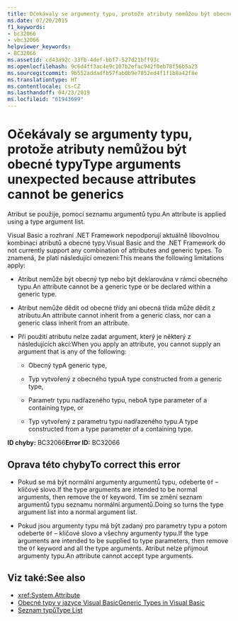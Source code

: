 ```yaml
---
title: Očekávaly se argumenty typu, protože atributy nemůžou být obecné typy
ms.date: 07/20/2015
f1_keywords:
- bc32066
- vbc32066
helpviewer_keywords:
- BC32066
ms.assetid: cd43a92c-33fb-4def-bbf7-527d21bff93c
ms.openlocfilehash: 9c6d4ff3ac4e9c107b2efac942f0eb78f56b5a23
ms.sourcegitcommit: 9b552addadfb57fab0b9e7852ed4f1f1b8a42f8e
ms.translationtype: HT
ms.contentlocale: cs-CZ
ms.lasthandoff: 04/23/2019
ms.locfileid: "61943699"
---
```

# <a name="type-arguments-unexpected-because-attributes-cannot-be-generics"></a><span data-ttu-id="d7a99-102">Očekávaly se argumenty typu, protože atributy nemůžou být obecné typy</span><span class="sxs-lookup"><span data-stu-id="d7a99-102">Type arguments unexpected because attributes cannot be generics</span></span>

<span data-ttu-id="d7a99-103">Atribut se použije, pomocí seznamu argumentů typu.</span><span class="sxs-lookup"><span data-stu-id="d7a99-103">An attribute is applied using a type argument list.</span></span>

<span data-ttu-id="d7a99-104">Visual Basic a rozhraní .NET Framework nepodporují aktuálně libovolnou kombinaci atributů a obecné typy.</span><span class="sxs-lookup"><span data-stu-id="d7a99-104">Visual Basic and the .NET Framework do not currently support any combination of attributes and generic types.</span></span> <span data-ttu-id="d7a99-105">To znamená, že platí následující omezení:</span><span class="sxs-lookup"><span data-stu-id="d7a99-105">This means the following limitations apply:</span></span>

- <span data-ttu-id="d7a99-106">Atribut nemůže být obecný typ nebo být deklarována v rámci obecného typu.</span><span class="sxs-lookup"><span data-stu-id="d7a99-106">An attribute cannot be a generic type or be declared within a generic type.</span></span>

- <span data-ttu-id="d7a99-107">Atribut nemůže dědit od obecné třídy ani obecná třída může dědit z atributu.</span><span class="sxs-lookup"><span data-stu-id="d7a99-107">An attribute cannot inherit from a generic class, nor can a generic class inherit from an attribute.</span></span>

- <span data-ttu-id="d7a99-108">Při použití atributu nelze zadat argument, který je některý z následujících akcí:</span><span class="sxs-lookup"><span data-stu-id="d7a99-108">When you apply an attribute, you cannot supply an argument that is any of the following:</span></span>

  - <span data-ttu-id="d7a99-109">Obecný typ</span><span class="sxs-lookup"><span data-stu-id="d7a99-109">A generic type,</span></span>

  - <span data-ttu-id="d7a99-110">Typ vytvořený z obecného typu</span><span class="sxs-lookup"><span data-stu-id="d7a99-110">A type constructed from a generic type,</span></span>

  - <span data-ttu-id="d7a99-111">Parametr typu nadřazeného typu, nebo</span><span class="sxs-lookup"><span data-stu-id="d7a99-111">A type parameter of a containing type, or</span></span>

  - <span data-ttu-id="d7a99-112">Typ vytvořený z parametru typu nadřazeného typu.</span><span class="sxs-lookup"><span data-stu-id="d7a99-112">A type constructed from a type parameter of a containing type.</span></span>

<span data-ttu-id="d7a99-113">**ID chyby:** BC32066</span><span class="sxs-lookup"><span data-stu-id="d7a99-113">**Error ID:** BC32066</span></span>

## <a name="to-correct-this-error"></a><span data-ttu-id="d7a99-114">Oprava této chyby</span><span class="sxs-lookup"><span data-stu-id="d7a99-114">To correct this error</span></span>

- <span data-ttu-id="d7a99-115">Pokud se má být normální argumenty argumentů typu, odeberte `Of` – klíčové slovo.</span><span class="sxs-lookup"><span data-stu-id="d7a99-115">If the type arguments are intended to be normal arguments, then remove the `Of` keyword.</span></span> <span data-ttu-id="d7a99-116">Tím se změní seznam argumentů typu seznamu normální argumentů.</span><span class="sxs-lookup"><span data-stu-id="d7a99-116">Doing so turns the type argument list into a normal argument list.</span></span>

- <span data-ttu-id="d7a99-117">Pokud jsou argumenty typu má být zadaný pro parametry typu a potom odeberte `Of` – klíčové slovo a všechny argumenty typu.</span><span class="sxs-lookup"><span data-stu-id="d7a99-117">If the type arguments are intended to be supplied to type parameters, then remove the `Of` keyword and all the type arguments.</span></span> <span data-ttu-id="d7a99-118">Atribut nelze přijmout argumenty typu.</span><span class="sxs-lookup"><span data-stu-id="d7a99-118">An attribute cannot accept type arguments.</span></span>

## <a name="see-also"></a><span data-ttu-id="d7a99-119">Viz také:</span><span class="sxs-lookup"><span data-stu-id="d7a99-119">See also</span></span>

- <xref:System.Attribute>
- [<span data-ttu-id="d7a99-120">Obecné typy v jazyce Visual Basic</span><span class="sxs-lookup"><span data-stu-id="d7a99-120">Generic Types in Visual Basic</span></span>](../../visual-basic/programming-guide/language-features/data-types/generic-types.md)
- [<span data-ttu-id="d7a99-121">Seznam typů</span><span class="sxs-lookup"><span data-stu-id="d7a99-121">Type List</span></span>](../../visual-basic/language-reference/statements/type-list.md)
